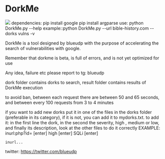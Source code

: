 # DorkMe
<a href="https://asciinema.org/a/KtHbH6eSOog0XvBMStaxGrie3" target="_blank"><img src="https://asciinema.org/a/KtHbH6eSOog0XvBMStaxGrie3.png" /></a>
dependencies:
     pip install google
     pip install argparse
use: python DorkMe.py --help
example::python DorkMe.py --url bible-history.com --dorks vulns -v 

DorkMe is a tool designed by blueudp with the purpose of accelerating the search of vulnerabilities with google.

Remember that dorkme is beta, is full of errors, and is not yet optimized for use

Any idea, failure etc please report to tg: blueudp

dork folder contains dorks to search, result folder contains results of DorkMe execution

to avoid ban, between each request there are between 50 and 65 seconds, and between every 100 requests from 3 to 4 minutes

if you want to add new dorks put it in one of the files in the dorks folder (preferable in its category), if it is not, you can add it to mydorks.txt.
    to add it: in the first line the dork, in the second the severity, high , medium or low, and finally its description, look at the other files to do it correctly
EXAMPLE:
    inurl:php?id= [enter]
    high [enter]
    SQLi [enter]
    
    inurl...



twitter: https://twitter.com/blueudp
